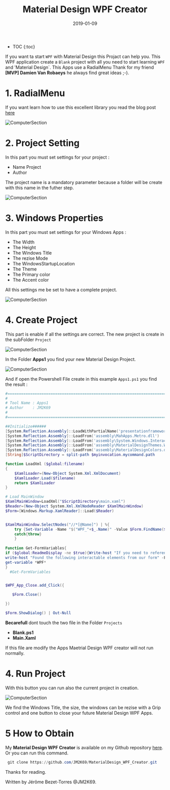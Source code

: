 ﻿---
layout: post
title: "Material Design WPF Creator"
date: 2019-01-09
tags: [PowerShell, Material Design, WPF, XAML, Kaxaml ]
---

* TOC
{:toc}


If you want ta start `WPF` with Material Design this Projact can help you. This  WPF application create a `Blank` project with all you need to start learning `WPF` and 'Material Design`. This Apps use a RadialMenu Thank for my friend **[MVP] Damien Van Robaeys** he always find great ideas ;-).

# 1. RadialMenu

If you want learn how to use this excellent library you read the blog post [here](http://www.systanddeploy.com/2018/12/create-cool-wpf-menu-with-powershell.html)


![ComputerSection](/img/RadialMenu.PNG)


# 2. Project Setting

In this part you must set settings for your project :

* Name Project
* Author

The project name is a mandatory parameter because a folder will be create with this name in the futher step.

![ComputerSection](/img/ProjectS.PNG)

# 3. Windows Properties

In this part you must set settings for your Windows Apps :

* The Width
* The Height
* The Windows Title
* The rezise Mode
* The WindowsStartupLocation
* The Theme
* The Primary color
* The Accent color

All this settings me be set to have a complete project.

![ComputerSection](/img/WindowsPs.PNG)

# 4. Create Project

This part is enable if all the settings are correct. The new project is create in the subFolder  `Project`

![ComputerSection](/img/CreatePS.PNG)

In the Folder **Apps1** you find your new Material Design Project.

![ComputerSection](/img/ProjectS1.PNG)

And if open the Powershell File create in this example `Apps1.ps1` you find the result : 

```powershell
#========================================================================
#
# Tool Name	: Apps1
# Author 	: JM2K69
#
#========================================================================

##Initialize######
[System.Reflection.Assembly]::LoadWithPartialName('presentationframework') | out-null
[System.Reflection.Assembly]::LoadFrom('assembly\MahApps.Metro.dll')       			| out-null
[System.Reflection.Assembly]::LoadFrom('assembly\System.Windows.Interactivity.dll') | out-null
[System.Reflection.Assembly]::LoadFrom('assembly\MaterialDesignThemes.Wpf.dll') 			| out-null
[System.Reflection.Assembly]::LoadFrom('assembly\MaterialDesignColors.dll')       			| out-null
[String]$ScriptDirectory = split-path $myinvocation.mycommand.path

function LoadXml ($global:filename)
{
    $XamlLoader=(New-Object System.Xml.XmlDocument)
    $XamlLoader.Load($filename)
    return $XamlLoader
}

# Load MainWindow
$XamlMainWindow=LoadXml("$ScriptDirectory\main.xaml")
$Reader=(New-Object System.Xml.XmlNodeReader $XamlMainWindow)
$Form=[Windows.Markup.XamlReader]::Load($Reader)


$XamlMainWindow.SelectNodes("//*[@Name]") | %{
    try {Set-Variable -Name "$("WPF_"+$_.Name)" -Value $Form.FindName($_.Name) -ErrorAction Stop}
    catch{throw}
    }
 
Function Get-FormVariables{
if ($global:ReadmeDisplay -ne $true){Write-host "If you need to reference this display again, run Get-FormVariables" -ForegroundColor Yellow;$global:ReadmeDisplay=$true}
write-host "Found the following interactable elements from our form" -ForegroundColor Cyan
get-variable *WPF*
}
  #Get-FormVariables


$WPF_App_Close.add_Click({

   $Form.Close()

})

$Form.ShowDialog() | Out-Null


```

**Becarefull** dont touch the two file in the Folder `Projects`

* **Blank.ps1**
* **Main.Xaml**

If this file are modify the Apps Maetrial Design WPF creator will not run normally.

# 4. Run Project

With this button you can run also the current project in creation.

![ComputerSection](/img/FinalS.PNG)

We find the Windows Title, the size, the windows can be rezise with a Grip control and one button to close your future Material Design WPF Apps.

# 5 How to Obtain

My **Material Design WPF Creator** is available on my Github repository [here](https://github.com/JM2K69/MaterialDesign_WPF_Creator). Or you can run this command.

```powershell
 git clone https://github.com/JM2K69/MaterialDesign_WPF_Creator.git
```


Thanks for reading.

Written by Jérôme Bezet-Torres @JM2K69.

